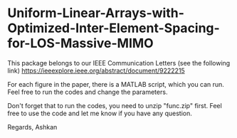 # Uniform-Linear-Arrays-with-Optimized-Inter-Element-Spacing-for-LOS-Massive-MIMO

This package belongs to our IEEE Communication Letters (see the following link)
https://ieeexplore.ieee.org/abstract/document/9222215

For each figure in the paper, there is a MATLAB script, which you can run. Feel free to run the codes and change the parameters.

Don't forget that to run the codes, you need to unzip "func.zip" first.
Feel free to use the code and let me know if you have any question.

Regards,
Ashkan


